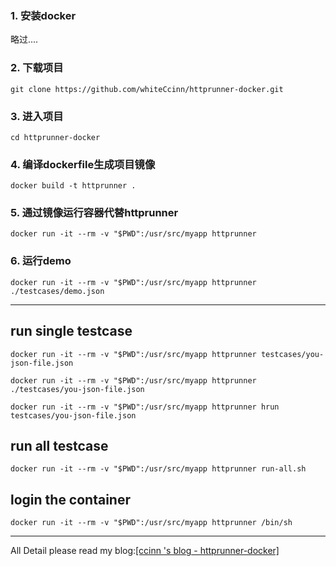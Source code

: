 
### 1. 安装docker

略过....

### 2. 下载项目

```
git clone https://github.com/whiteCcinn/httprunner-docker.git
```

### 3. 进入项目

```
cd httprunner-docker
```

### 4. 编译dockerfile生成项目镜像

```
docker build -t httprunner .
```

### 5. 通过镜像运行容器代替httprunner

```
docker run -it --rm -v "$PWD":/usr/src/myapp httprunner
```

### 6. 运行demo

```
docker run -it --rm -v "$PWD":/usr/src/myapp httprunner ./testcases/demo.json
```

---

## run single testcase

```
docker run -it --rm -v "$PWD":/usr/src/myapp httprunner testcases/you-json-file.json

docker run -it --rm -v "$PWD":/usr/src/myapp httprunner ./testcases/you-json-file.json

docker run -it --rm -v "$PWD":/usr/src/myapp httprunner hrun testcases/you-json-file.json
```

## run all testcase

```
docker run -it --rm -v "$PWD":/usr/src/myapp httprunner run-all.sh
```

## login the container

``` 
docker run -it --rm -v "$PWD":/usr/src/myapp httprunner /bin/sh
```

--- 

All Detail please read my blog:[[ccinn 's blog - httprunner-docker]](https://usblog.crazylaw.cn/index.php/archives/428/)